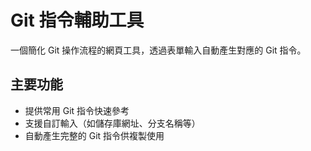 # Git 指令輔助工具

一個簡化 Git 操作流程的網頁工具，透過表單輸入自動產生對應的 Git 指令。

## 主要功能

- 提供常用 Git 指令快速參考
- 支援自訂輸入（如儲存庫網址、分支名稱等）
- 自動產生完整的 Git 指令供複製使用
